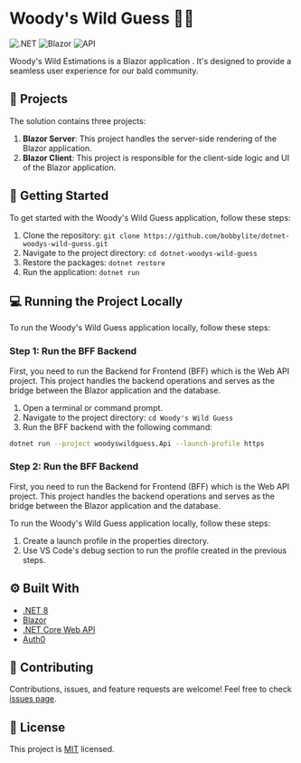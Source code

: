 # Woody's Wild Guess :construction_worker_man:

![.NET](https://img.shields.io/badge/.NET-5C2D91?style=for-the-badge&logo=.net&logoColor=white)
![Blazor](https://img.shields.io/badge/Blazor-512BD4?style=for-the-badge&logo=blazor&logoColor=white)
![API](https://img.shields.io/badge/API-3C873A?style=for-the-badge&logo=api&logoColor=white)

Woody's Wild Estimations is a Blazor application . It's designed to provide a seamless user experience for our bald community.

## :file_folder: Projects

The solution contains three projects:

1. **Blazor Server**: This project handles the server-side rendering of the Blazor application.
2. **Blazor Client**: This project is responsible for the client-side logic and UI of the Blazor application.

## :rocket: Getting Started

To get started with the Woody's Wild Guess application, follow these steps:

1. Clone the repository: `git clone https://github.com/bobbylite/dotnet-woodys-wild-guess.git`
2. Navigate to the project directory: `cd dotnet-woodys-wild-guess`
3. Restore the packages: `dotnet restore`
4. Run the application: `dotnet run`

## :computer: Running the Project Locally

To run the Woody's Wild Guess application locally, follow these steps:

### Step 1: Run the BFF Backend

First, you need to run the Backend for Frontend (BFF) which is the Web API project. This project handles the backend operations and serves as the bridge between the Blazor application and the database.

1. Open a terminal or command prompt.
2. Navigate to the project directory: `cd Woody's Wild Guess`
3. Run the BFF backend with the following command:
```sh
dotnet run --project woodyswildguess.Api --launch-profile https
```



### Step 2: Run the BFF Backend

First, you need to run the Backend for Frontend (BFF) which is the Web API project. This project handles the backend operations and serves as the bridge between the Blazor application and the database.

To run the Woody's Wild Guess application locally, follow these steps:
1. Create a launch profile in the properties directory.
3. Use VS Code's debug section to run the profile created in the previous steps.

## :gear: Built With

- [.NET 8](https://dotnet.microsoft.com/en-us/)
- [Blazor](https://dotnet.microsoft.com/apps/aspnet/web-apps/blazor)
- [.NET Core Web API](https://dotnet.microsoft.com/en-us/apps/aspnet/apis)
- [Auth0](https://auth0.com/)

## :handshake: Contributing

Contributions, issues, and feature requests are welcome! Feel free to check [issues page](https://github.com/bobbylite/dotnet-woodys-wild-guess/issues).

## :memo: License

This project is [MIT](https://choosealicense.com/licenses/mit/) licensed.
